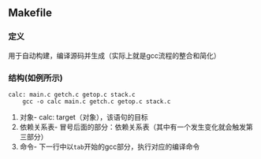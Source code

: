 Makefile
---
### 定义
用于自动构建，编译源码并生成（实际上就是gcc流程的整合和简化）
### 结构(如例所示)
```
calc: main.c getch.c getop.c stack.c
    gcc -o calc main.c getch.c getop.c stack.c
``` 
1. 对象- calc: target（对象），该语句的目标
2. 依赖关系表- 冒号后面的部分：依赖关系表（其中有一个发生变化就会触发第三部分）   
3. 命令- 下一行中以`tab`开始的gcc部分，执行对应的编译命令
